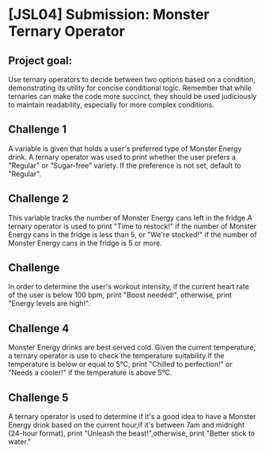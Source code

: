 # [JSL04] Submission: Monster Ternary Operator

## Project goal:
Use ternary operators to decide between two options based on a condition, demonstrating its utility for concise conditional logic. Remember that while ternaries can make the code more succinct, they should be used judiciously to maintain readability, especially for more complex conditions.

## Challenge 1
A variable is given that holds a user's preferred type of Monster Energy drink. A ternary operator was used to print whether the user prefers a "Regular" or "Sugar-free" variety. If the preference is not set, default to "Regular".

## Challenge 2
 This variable tracks the number of Monster Energy cans left in the fridge.A ternary operator is used to print "Time to restock!" if the number of Monster Energy cans in the fridge is less than 5, or "We're stocked!" if the number of Monster Energy cans in the fridge is 5 or more.

## Challenge 
In order to determine the user's workout intensity, if the current heart rate of the user is below 100 bpm, print "Boost needed!", otherwise, print "Energy levels are high!".

## Challenge 4
Monster Energy drinks are best served cold. Given the current temperature, a ternary operator is use to check the temperature suitability.If the temperature is below or equal to 5°C, print "Chilled to perfection!"  or "Needs a cooler!" if the temperature is above 5°C.

## Challenge 5
 A ternary operator is used to determine if it's a good idea to have a Monster Energy drink based on the current hour,if it's between 7am and midnight (24-hour format), print "Unleash the beast!",otherwise, print "Better stick to water."
